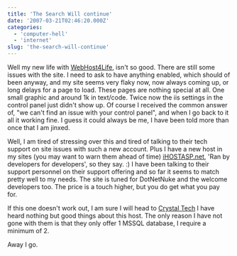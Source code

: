 ```yaml
---
title: 'The Search Will continue'
date: '2007-03-21T02:46:20.000Z'
categories:
  - 'computer-hell'
  - 'internet'
slug: 'the-search-will-continue'
---
```


Well my new life with [WebHost4Life](http://www.webhost4life.com), isn't so good. There are still some issues with the site. I need to ask to have anything enabled, which should of been anyway, and my site seems very flaky now, now always coming up, or long delays for a page to load. These pages are nothing special at all. One small graphic and around 1k in text/code. Twice now the iis settings in the control panel just didn't show up. Of course I received the common answer of, "we can't find an issue with your control panel", and when I go back to it all it working fine. I guess it could always be me, I have been told more than once that I am jinxed.

Well, I am tired of stressing over this and tired of talking to their tech support on site issues with such a new account. Plus I have a new host in my sites (you may want to warn them ahead of time) [iHOSTASP.net](http://ihostasp.net), 'Ran by developers for developers', so they say. :) I have been talking to their support personnel on their support offering and so far it seems to match pretty well to my needs. The site is tuned for DotNetNuke and the welcome developers too. The price is a touch higher, but you do get what you pay for.

If this one doesn't work out, I am sure I will head to [Crystal Tech](http://crystaltech.com) I have heard nothing but good things about this host. The only reason I have not gone with them is that they only offer 1 MSSQL database, I require a minimum of 2.

Away I go.

